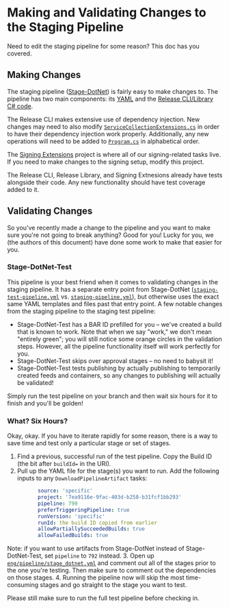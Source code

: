 # Making and Validating Changes to the Staging Pipeline

Need to edit the staging pipeline for some reason? This doc has you covered.

## Making Changes

The staging pipeline ([Stage-DotNet](https://dev.azure.com/dnceng/internal/_build?definitionId=792)) is fairly easy to make changes to.
The pipeline has two main components: its [YAML](https://dev.azure.com/dnceng/internal/_git/dotnet-release?path=%2Feng%2Fpipeline&version=GBmain&_a=contents) and the [Release CLI/Library C# code](https://dev.azure.com/dnceng/internal/_git/dotnet-release?path=%2Fsrc%2FMicrosoft.DotNet.Release&version=GBmain&_a=contents).

The Release CLI makes extensive use of dependency injection.
New changes may need to also modify [`ServiceCollectionExtensions.cs`](https://dev.azure.com/dnceng/internal/_git/dotnet-release?path=%2Fsrc%2FMicrosoft.DotNet.Release%2FMicrosoft.DotNet.ReleaseCli%2Fsrc%2FServiceCollectionExtensions.cs&version=GBmain) in order to have their dependency injection work properly.
Additionally, any new operations will need to be added to [`Program.cs`](https://dev.azure.com/dnceng/internal/_git/dotnet-release?path=%2Fsrc%2FMicrosoft.DotNet.Release%2FMicrosoft.DotNet.ReleaseCli%2Fsrc%2FProgram.cs&version=GBmain) in alphabetical order.

The [Signing Extensions](https://dev.azure.com/dnceng/internal/_git/dotnet-release?path=%2Fsrc%2FMicrosoft.DotNet.Release%2FMicrosoft.DotNet.Signing.Extensions&version=GBmain) project is where all of our signing-related tasks live. If you need to make changes to the signing setup, modify this project.

The Release CLI, Release Library, and Signing Extnesions already have tests alongside their code.
Any new functionality should have test coverage added to it. 

## Validating Changes

So you've recently made a change to the pipeline and you want to make sure you're not going to break anything?
Good for you! Lucky for you, we (the authors of this document) have done some work to make that easier for you.

### Stage-DotNet-Test

This pipeline is your best friend when it comes to validating changes in the staging pipeline.
It has a separate entry point from Stage-DotNet ([`staging-test-pipeline.yml`](https://dev.azure.com/dnceng/internal/_git/dotnet-release?path=%2Fstaging-test-pipeline.yml&version=GBmain&_a=contents) vs. [`staging-pipeline.yml`](https://dev.azure.com/dnceng/internal/_git/dotnet-release?path=%2Fstaging-pipeline.yml&version=GBmain&_a=contents)),
but otherwise uses the exact same YAML templates and files past that entry point.
A few notable changes from the staging pipeline to the staging test pipeline:

* Stage-DotNet-Test has a BAR ID prefilled for you &ndash; we've created a build that is known to work.
Note that when we say "work," we don't mean "entirely green"; you will still notice some orange circles in the validation steps.
However, all the pipeline functionality itself will work perfectly for you.
* Stage-DotNet-Test skips over approval stages &ndash; no need to babysit it!
* Stage-DotNet-Test tests publishing by actually publishing to temporarily created feeds and containers,
so any changes to publishing will actually be validated!

Simply run the test pipeline on your branch and then wait six hours for it to finish and you'll be golden!

### What? Six Hours?

Okay, okay. If you have to iterate rapidly for some reason,
there is a way to save time and test only a particular stage or set of stages.

1. Find a previous, successful run of the test pipeline. Copy the Build ID (the bit after `buildId=` in the URI).
2. Pull up the YAML file for the stage(s) you want to run. Add the following inputs to any `DownloadPipelineArtifact` tasks:
```yaml
          source: 'specific'
          project: '7ea9116e-9fac-403d-b258-b31fcf1bb293'
          pipeline: 799
          preferTriggeringPipeline: true
          runVersion: 'specific'
          runId: the build ID copied from earlier
          allowPartiallySucceededBuilds: true
          allowFailedBuilds: true
```
Note: if you want to use artifacts from Stage-DotNet instead of Stage-DotNet-Test, set `pipeline` to `792` instead.
3. Open up [`eng/pipeline/stage_dotnet.yml`](https://dev.azure.com/dnceng/internal/_git/dotnet-release?path=%2Feng%2Fpipeline%2Fstage_dotnet.yml&version=GBmain&_a=contents) and comment out all of the stages prior to the one you're testing.
Then make sure to comment out the dependencies on those stages.
4. Running the pipeline now will skip the most time-consuming stages and go straight to the stage you want to test.

Please still make sure to run the full test pipeline before checking in.